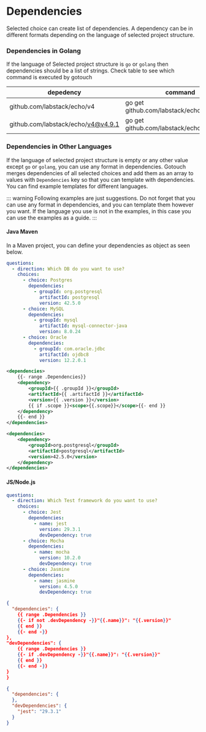 # Dependencies

Selected choice can create list of dependencies. A dependency can be in different formats depending on the language of 
selected project structure.

### Dependencies in Golang

If the language of Selected project structure is `go` or `golang` then dependencies should be a list of strings. Check
table to see which command is executed by gotouch

| depedency                          | command                                   |   
|------------------------------------|-------------------------------------------|
| github.com/labstack/echo/v4        | go get github.com/labstack/echo/v4@latest |   
| github.com/labstack/echo/v4@v4.9.1 | go get github.com/labstack/echo/v4@v4.9.1 |

### Dependencies in Other Languages

If the language of selected project structure is empty or any other value except `go` or `golang`, you can use any
format in dependencies. Gotouch merges dependencies of all selected choices and add them as an array to values
with `Dependencies` key so that you can template with dependencies. You can find example templates for different languages.

::: warning
Following examples are just suggestions. Do not forget that you can use any format in dependencies, and you can template
them however you want. If the language you use is not in the examples, in this case you can use the examples as a guide.
:::

#### Java Maven

In a Maven project, you can define your dependencies as object as seen below.

<code-group>
<code-block title="Values">

```yaml
questions:
  - direction: Which DB do you want to use?
    choices:
      - choice: Postgres
        dependencies:
          - groupId: org.postgresql
            artifactId: postgresql
            version: 42.5.0
      - choice: MySQL
        dependencies:
          - groupId: mysql
            artifactId: mysql-connector-java
            version: 8.0.24
      - choice: Oracle
        dependencies:
          - groupId: com.oracle.jdbc
            artifactId: ojdbc8
            version: 12.2.0.1
```
</code-block>

<code-block title="pom.xml">

```xml
<dependencies>
    {{- range .Dependencies}}
    <dependency>
        <groupId>{{ .groupId }}</groupId>
        <artifactId>{{ .artifactId }}</artifactId>
        <version>{{ .version }}</version>
        {{ if .scope }}<scope>{{.scope}}</scope>{{- end }}
    </dependency>
    {{- end }}
</dependencies>
```
</code-block>

<code-block title="Result">

```xml
<dependencies>
    <dependency>
        <groupId>org.postgresql</groupId>
        <artifactId>postgresql</artifactId>
        <version>42.5.0</version>
    </dependency>
</dependencies>
```
</code-block>
</code-group>

#### JS/Node.js
<code-group>
<code-block title="Values">

```yaml
questions:
  - direction: Which Test framework do you want to use?
    choices:
      - choice: Jest
        dependencies:
          - name: jest
            version: 29.3.1
            devDependency: true
      - choice: Mocha
        dependencies:
          - name: mocha
            version: 10.2.0
            devDependency: true
      - choice: Jasmine
        dependencies:
          - name: jasmine
            version: 4.5.0
            devDependency: true
```
</code-block>

<code-block title="package.json">

```json
{
  "dependencies": {
    {{ range .Dependencies }}
    {{- if not .devDependency -}}"{{.name}}": "{{.version}}"
    {{ end }}
    {{- end -}}
},
"devDependencies": {
    {{ range .Dependencies }}
    {{- if .devDependency -}}"{{.name}}": "{{.version}}"
    {{ end }}
    {{- end -}}
}
}
```
</code-block>

<code-block title="Result">

```json
{
  "dependencies": {
  },
  "devDependencies": {
    "jest": "29.3.1"
  }
}
```
</code-block>
</code-group>
